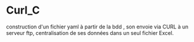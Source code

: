# Curl_C
construction d'un fichier yaml à partir de la bdd , son envoie via CURL à un serveur ftp, centralisation de ses données dans un seul fichier Excel.

